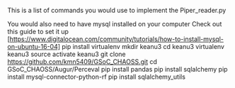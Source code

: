 This is a list of commands you would use to implement the Piper_reader.py

You would also need to have mysql installed on your computer
Check out this guide to set it up [https://www.digitalocean.com/community/tutorials/how-to-install-mysql-on-ubuntu-16-04]
pip install virtualenv
mkdir keanu3
cd keanu3
virtualenv keanu3
source activate keanu3
git clone https://github.com/kmn5409/GSoC_CHAOSS.git
cd GSoC_CHAOSS/Augur/Perceval
pip install pandas
pip install sqlalchemy
pip install mysql-connector-python-rf
pip install sqlalchemy_utils
